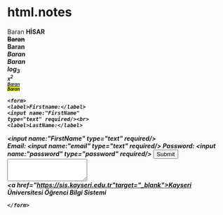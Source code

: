 # html.notes

 Baran <b> HİSAR <br>
<del>Baran </del> <br>
<strong> Baran <br>
<em> Baran <br>
  <i> Baran <BR>
   log<sub>3 <br>
   x<sup>2 <br>
   <ins>Baran </ins> <br>
<mark>Baran </mark><BR>



<head>
  <body>

    <form>
    <label>Firstname:</label> 
    <input name:"FirstName"
    type="text" required/><br>
    <label>LastName:</label>
<input name:"FirstName"
    type="text" required/><br>
<label>Email:</label>
    <input name:"email"
    type="text" required/>
    <label>Password:</label>
    <input name:"password" 
    type="password" required/>
    <input type ="submit"/>
    <textarea name="bio" rows="3"></textarea><br>
    <a href="https://sis.kayseri.edu.tr"target="_blank">Kayseri Üniversitesi Öğrenci Bilgi Sistemi


    </form>
          
  




